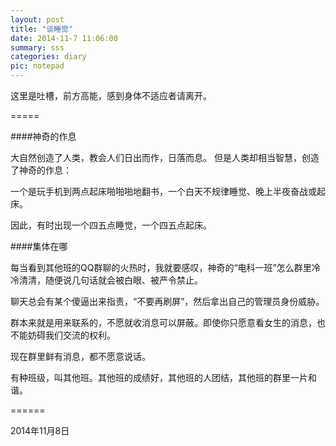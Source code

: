 ```yaml
---
layout: post
title: "谈睡觉"
date: 2014-11-7 11:06:00
summary: sss
categories: diary
pic: notepad
---
```


这里是吐槽，前方高能，感到身体不适应者请离开。

=====

####神奇的作息

大自然创造了人类，教会人们日出而作，日落而息。
但是人类却相当智慧，创造了神奇的作息：

一个是玩手机到两点起床啪啪啪地翻书，一个白天不规律睡觉、晚上半夜奋战或起床。

因此，有时出现一个四五点睡觉，一个四五点起床。

####集体在哪

每当看到其他班的QQ群聊的火热时，我就要感叹，神奇的“电科一班”怎么群里冷冷清清，随便说几句话就会被白眼、被严令禁止。

聊天总会有某个傻逼出来指责，“不要再刷屏”，然后拿出自己的管理员身份威胁。

群本来就是用来联系的，不愿就收消息可以屏蔽。即使你只愿意看女生的消息，也不能妨碍我们交流的权利。

现在群里鲜有消息，都不愿意说话。

有种班级，叫其他班。其他班的成绩好，其他班的人团结，其他班的群里一片和谐。

======

2014年11月8日

